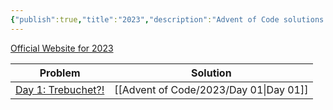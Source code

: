```yaml
---
{"publish":true,"title":"2023","description":"Advent of Code solutions for 2023","created":"2025-02-10T01:14:33.207+01:00","modified":"2024-10-28T01:13:35.449+01:00","cssclasses":"mado-heading index-page hide-date"}
---
```



[Official Website for 2023](https://adventofcode.com/2023)

| Problem                                                   | Solution   |
| --------------------------------------------------------- | ---------- |
| [Day 1: Trebuchet?!](https://adventofcode.com/2023/day/1) | [[Advent of Code/2023/Day 01\|Day 01]] |
